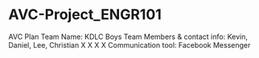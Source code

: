 # AVC-Project_ENGR101


AVC Plan
Team Name: KDLC Boys
Team Members & contact info: Kevin, Daniel, Lee, Christian
X
X
X
X
Communication tool: Facebook Messenger
 

